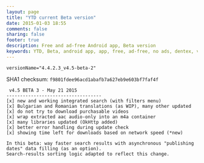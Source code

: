 ```yaml
---
layout: page
title: "YTD current Beta version"
date: 2015-01-03 18:55
comments: false
sharing: false
footer: true
description: Free and ad-free Android app, Beta version
keywords: YTD, Beta, android app, app, free, ad-free, no ads, dentex, video, audio, YouTube, downloader, media, conversion, extraction, management
---
```


`versionName="4.4.2.3_v4.5-beta-2"`

SHA1 checksum: `f9801fdee96acd1abafb7a627eb9e603bf7faf4f`

     v4.5 BETA 3 - May 21 2015
    -----------------------------------
    [x] new and working integrated search (with filters menu)
    [x] Bulgarian and Romanian translations (as WIP), many other updated
    [x] do not try to download purchasable videos
    [x] wrap extracted aac audio-only into an m4a container
    [x] many libraries updated (OkHttp added)
    [x] better error handling during update check
    [x] showing time left for downloads based on network speed (*new)
    
    In this beta: way faster search results with asynchronous "publishing dates" data filling (as an option).
    Search-results sorting logic adapted to reflect this change.
